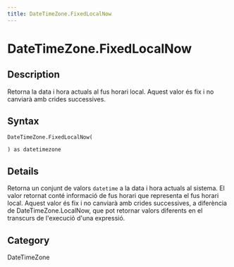 ```yaml
---
title: DateTimeZone.FixedLocalNow
---
```


# DateTimeZone.FixedLocalNow


## Description

Retorna la data i hora actuals al fus horari local. Aquest valor és fix i no canviarà amb crides successives.


## Syntax

```powerquery
DateTimeZone.FixedLocalNow(

) as datetimezone
```


## Details

Retorna un conjunt de valors <code>datetime</code> a la data i hora actuals al sistema. El valor retornat conté informació de fus horari que representa el fus horari local. Aquest valor és fix i no canviarà amb crides successives, a diferència de DateTimeZone.LocalNow, que pot retornar valors diferents en el transcurs de l'execució d'una expressió.



## Category
DateTimeZone
